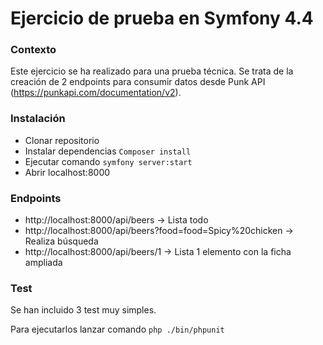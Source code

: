 # Ejercicio de prueba en Symfony 4.4

### Contexto

Este ejercicio se ha realizado para una prueba técnica. Se trata de la creación de 2 endpoints para consumir datos desde Punk API (https://punkapi.com/documentation/v2).

### Instalación

* Clonar repositorio
* Instalar dependencias ``Composer install``
* Ejecutar comando ``symfony server:start``
* Abrir localhost:8000

### Endpoints

* http://localhost:8000/api/beers -> Lista todo
* http://localhost:8000/api/beers?food=food=Spicy%20chicken -> Realiza búsqueda
* http://localhost:8000/api/beers/1 -> Lista 1 elemento con la ficha ampliada

### Test

Se han incluido 3 test muy simples.

Para ejecutarlos lanzar comando ``php ./bin/phpunit``

